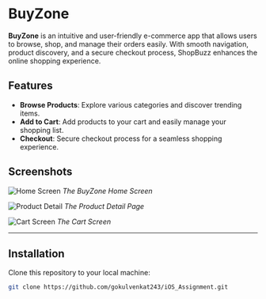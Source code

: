# BuyZone
**BuyZone** is an intuitive and user-friendly e-commerce app that allows users to browse, shop, and manage their orders easily. With smooth navigation, product discovery, and a secure checkout process, ShopBuzz enhances the online shopping experience.

## Features
- **Browse Products**: Explore various categories and discover trending items.
- **Add to Cart**: Add products to your cart and easily manage your shopping list.
- **Checkout**: Secure checkout process for a seamless shopping experience.

 ## Screenshots
 
![Home Screen](https://github.com/gokulvenkat243/ShopBuzz/blob/4221325b619b1e2c735be3238fbf82ee5a3ddeb8/Simulator%20Screenshot%20-%20iPhone%2016%20Pro%20-%202025-04-15%20at%2018.35.06.png)
_The BuyZone Home Screen_








![Product Detail](https://github.com/gokulvenkat243/ShopBuzz/blob/cd1956d3b1e18d411c3b3461332de21398267cea/Simulator%20Screenshot%20-%20iPhone%2016%20Pro%20-%202025-04-15%20at%2019.11.47.png)
_The Product Detail Page_









![Cart Screen](https://github.com/gokulvenkat243/ShopBuzz/blob/39e0f05acf1b041e10b651b6748b1977cd61d025/Simulator%20Screenshot%20-%20iPhone%2016%20Pro%20-%202025-04-15%20at%2018.56.38.png)
_The Cart Screen_







---

 ## Installation
 Clone this repository to your local machine:

```bash
git clone https://github.com/gokulvenkat243/iOS_Assignment.git
